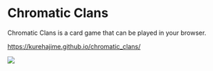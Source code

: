 # Chromatic Clans

Chromatic Clans is a card game that can be played in your browser.

https://kurehajime.github.io/chromatic_clans/

[![](https://user-images.githubusercontent.com/4569916/236468677-0cc7739e-4cf2-4796-af06-351d8ec23e6b.png)](https://kurehajime.github.io/chromatic_clans/)





